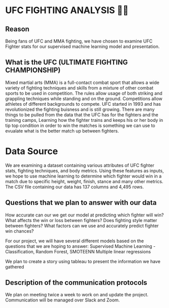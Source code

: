 # UFC FIGHTING ANALYSIS :men_wrestling:

## Reason
Being fans of UFC and MMA fighting, we have chosen to examine UFC Fighter stats for our supervised machine learning model and presentation. 

## What is the UFC (ULTIMATE FIGHTING CHAMPIONSHIP)

Mixed martial arts (MMA) is a full-contact combat sport that allows a wide variety of fighting techniques and skills from a mixture of other combat sports to be used in competition. The rules allow usage of both striking and grappling techniques while standing and on the ground. Competitions allow athletes of different backgrounds to compete. UFC started in 1993 and has revolutionized the fighting buisness and is still growing. There are many things to be pulled from the data that the UFC has for the fighters and the training camps, Learning how the fighter trains and keeps his or her body in tip top condition in order to win the matches is something we can use to evualate what is the better match up between fighters. 

# Data Source

We are examining a dataset containing various attributes of UFC fighter stats, fighting techniques, and body metrics. Using these features as inputs, we hope to use machine learning to determine which fighter would win in a match due to specific height, weight, finish, stance and many other metrics. The CSV file containing our data has 137 columns and 4,495 rows. 

## Questions that we plan to answer with our data

How accurate can our we get our model at predicting which fighter will win? 
What affects the win or loss between fighters?
Does fighting style matter between fighters? 
What factors can we use and accurately predict fighter win chances? 

For our project, we will have several different models based on the questions that we are hoping to answer:
Supervised Machine Learning - Classification, Random Forest, SMOTEENN
Multiple linear regressions


We plan to create a story using tableau to present the information we have gathered

## Description of the communication protocols

We plan on meeting twice a week to work on and update the project. Communication will be managed over Slack and Zoom.
